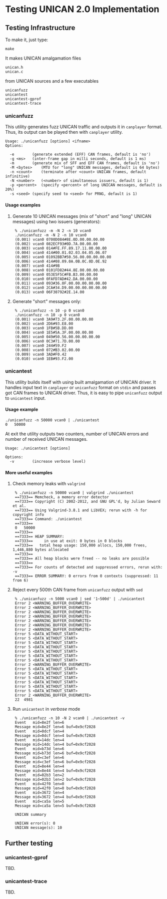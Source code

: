 # Testing UNICAN 2.0 Implementation #

## Testing Infrastructure

To make it, just type:

	make

It makes UNICAN amalgamation files

	unican.h
	unican.c

from UNICAN sources and a few executables

	unicanfuzz
	unicantest
	unicantest-gprof
	unicantest-trace

### unicanfuzz

This utility generates fuzz UNICAN traffic and outputs it in `canplayer`
format. Thus, its output can be played then with `canplayer` utility.

	Usage: ./unicanfuzz [options] <ifname>
	Options:

	  -e		(generate extended (EFF) CAN frames, default is 'no')
	  -g <ms>	(inter-frame gap in milli seconds, default is 1 ms)
	  -m		(generate mix of SFF and EFF CAN frames, default is 'no')
	  -M <bytes>	(MTU for "long" UNICAN messages, default is 64 bytes)
	  -n <count>	(terminate after <count> UNICAN frames, default infinitive)
	  -N <number>	(<number> of simultaneous issuers, default is 1)
	  -p <percent>	(specify <percent> of long UNICAN messages, default is 20%)
	  -s <seed>	(specify seed to <seed> for PRNG, default is 1)


#### Usage examples

1. Generate 10 UNICAN messages (mix of "short" and "long" UNICAN messages)
   using two issuers (generators):

		% ./unicanfuzz -m -N 2 -n 10 vcan0
		./unicanfuzz -m -N 2 -n 10 vcan0
		(0.001) vcan0 0700D084#8E.0D.00.00.00.00
		(0.002) vcan0 082ECF93#0D.7A.00.00.00
		(0.003) vcan0 014#FE.FF.89.17.11.00.00.00
		(0.004) vcan0 414#00.01.02.03.04.05.06.07
		(0.005) vcan0 01092BB7#50.56.00.00.00.00.00
		(0.006) vcan0 414#08.09.0A.0B.0C.0D.0E.92
		(0.007) vcan0 414#9B
		(0.008) vcan0 0101FD82#44.8E.00.00.00.00
		(0.009) vcan0 053E5F5C#FB.B3.00.00.00
		(0.010) vcan0 0FAFD7AD#42.DA.00.00.00
		(0.011) vcan0 093#36.0F.00.00.00.00.00.00
		(0.012) vcan0 2CA#34.D9.00.00.00.00.00.00
		(0.013) vcan0 06F30792#2E.14.00

2. Generate "short" messages only:

		% ./unicanfuzz -n 10 -p 0 vcan0
		./unicanfuzz -n 10 -p 0 vcan0
		(0.001) vcan0 3A9#73.2F.00.00.00.00
		(0.002) vcan0 2D6#93.E8.00
		(0.003) vcan0 1FB#5B.DD.00
		(0.004) vcan0 1E5#5A.3F.00.00.00.00
		(0.005) vcan0 049#50.56.00.00.00.00.00
		(0.006) vcan0 0C3#71.7D.00.00
		(0.007) vcan0 244#59.F2
		(0.008) vcan0 072#B3.02.00.00
		(0.009) vcan0 3AD#F0.42
		(0.010) vcan0 1EB#93.F2.00

### unicantest

This utility builds itself with using built amalgamation of UNICAN driver. It
handles input text in `canplayer` or `unicanfuzz` format on `stdin` and passes
got CAN frames to UNICAN driver. Thus, it is easy to pipe `unicanfuzz` output
to `unicantest` input.

#### Usage example

	./unicanfuzz -n 50000 vcan0 | ./unicantest
	0	50000

At exit the utility outputs two counters, number of UNICAN errors and number of
received UNICAN messages.

	Usage: ./unicantest [options]

	Options:
	  -v		(increase verbose level)


#### More useful examples

1. Check memory leaks with `valgrind`

		% ./unicanfuzz -n 50000 vcan0 | valgrind ./unicantest
		==7333== Memcheck, a memory error detector
		==7333== Copyright (C) 2002-2012, and GNU GPL'd, by Julian Seward et al.
		==7333== Using Valgrind-3.8.1 and LibVEX; rerun with -h for copyright info
		==7333== Command: ./unicantest
		==7333==
		0	50000
		==7333==
		==7333== HEAP SUMMARY:
		==7333==     in use at exit: 0 bytes in 0 blocks
		==7333==   total heap usage: 150,000 allocs, 150,000 frees, 1,446,880 bytes allocated
		==7333==
		==7333== All heap blocks were freed -- no leaks are possible
		==7333==
		==7333== For counts of detected and suppressed errors, rerun with: -v
		==7333== ERROR SUMMARY: 0 errors from 0 contexts (suppressed: 11 from 6)

2. Reject every 500th CAN frame from `unicanfuzz` output with `sed`

		% ./unicanfuzz -n 5000 vcan0 | sed '1~500d' | ./unicantest
		Error 2 <WARNING_BUFFER_OVERWRITE>
		Error 2 <WARNING_BUFFER_OVERWRITE>
		Error 2 <WARNING_BUFFER_OVERWRITE>
		Error 2 <WARNING_BUFFER_OVERWRITE>
		Error 2 <WARNING_BUFFER_OVERWRITE>
		Error 2 <WARNING_BUFFER_OVERWRITE>
		Error 2 <WARNING_BUFFER_OVERWRITE>
		Error 5 <DATA_WITHOUT_START>
		Error 5 <DATA_WITHOUT_START>
		Error 5 <DATA_WITHOUT_START>
		Error 5 <DATA_WITHOUT_START>
		Error 5 <DATA_WITHOUT_START>
		Error 5 <DATA_WITHOUT_START>
		Error 5 <DATA_WITHOUT_START>
		Error 2 <WARNING_BUFFER_OVERWRITE>
		Error 5 <DATA_WITHOUT_START>
		Error 5 <DATA_WITHOUT_START>
		Error 5 <DATA_WITHOUT_START>
		Error 5 <DATA_WITHOUT_START>
		Error 5 <DATA_WITHOUT_START>
		Error 5 <DATA_WITHOUT_START>
		Error 2 <WARNING_BUFFER_OVERWRITE>
		22	4981

3. Run `unicantest` in *verbose* mode

		% ./unicanfuzz -n 10 -N 2 vcan0 | ./unicantest -v
		Event	mid=8e2f len=6
		Message	mid=8e2f len=6 buf=0x9cf2028
		Event	mid=0dcf len=4
		Message	mid=0dcf len=4 buf=0x9cf2028
		Event	mid=14dc len=4
		Message	mid=14dc len=4 buf=0x9cf2028
		Event	mid=b73d len=6
		Message	mid=b73d len=6 buf=0x9cf2028
		Event	mid=c3ef len=6
		Message	mid=c3ef len=6 buf=0x9cf2028
		Event	mid=8e44 len=4
		Message	mid=8e44 len=4 buf=0x9cf2028
		Event	mid=02b3 len=2
		Message	mid=02b3 len=2 buf=0x9cf2028
		Event	mid=42f0 len=0
		Message	mid=42f0 len=0 buf=0x9cf2028
		Event	mid=3672 len=4
		Message	mid=3672 len=4 buf=0x9cf2028
		Event	mid=ca5a len=5
		Message	mid=ca5a len=5 buf=0x9cf2028

		UNICAN summary

		UNICAN error(s): 0
		UNICAN message(s): 10

## Further testing

### unicantest-gprof

TBD.

### unicantest-trace

TBD.

